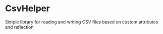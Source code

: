 # CsvHelper
Simple library for reading and writing CSV files based on custom attributes and reflection
